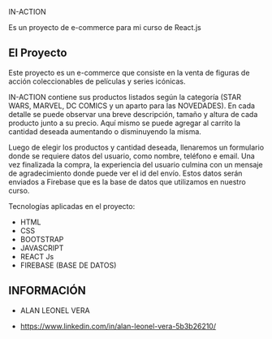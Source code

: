 IN-ACTION 

Es un proyecto de e-commerce para mi curso de React.js

##  El Proyecto

Este proyecto es un e-commerce que consiste en la venta de figuras de acción coleccionables de películas y series icónicas.

IN-ACTION contiene sus productos listados según la categoría (STAR WARS, MARVEL, DC COMICS y un aparto para las NOVEDADES).
En cada detalle se puede observar una breve descripción, tamaño y altura de cada producto junto a su precio. Aquí mismo se puede agregar al carrito la cantidad deseada aumentando o disminuyendo la misma.

Luego de elegir los productos y cantidad deseada, llenaremos un formulario donde se requiere datos del usuario, como nombre, teléfono e email. Una vez finalizada la compra, la experiencia del usuario culmina con un mensaje de agradecimiento donde puede ver el id del envío. Estos datos serán enviados a Firebase que es la base de datos que utilizamos en nuestro curso.


Tecnologías aplicadas en el proyecto: 

 - HTML
 - CSS
 - BOOTSTRAP
 - JAVASCRIPT
 - REACT Js 
 - FIREBASE (BASE DE DATOS)



 

## INFORMACIÓN 
- ALAN LEONEL VERA

- https://www.linkedin.com/in/alan-leonel-vera-5b3b26210/

